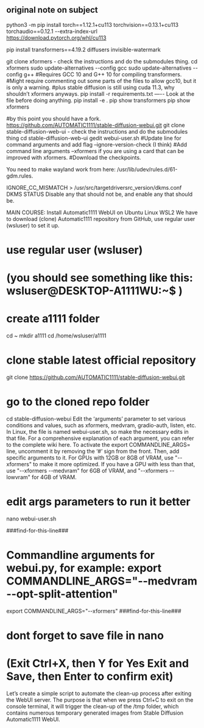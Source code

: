 ## original note on subject

python3 -m pip install torch==1.12.1+cu113 torchvision==0.13.1+cu113 torchaudio==0.12.1 --extra-index-url https://download.pytorch.org/whl/cu113

pip install transformers==4.19.2 diffusers invisible-watermark

git clone xformers - check the instructions and do the submodules thing.
cd xformers
sudo update-alternatives --config gcc
sudo update-alternatives --config g++
#Requires GCC 10 and G++ 10 for compiling transformers.
#Might require commenting out some parts of the files to allow gcc10, but it is only a warning.
#plus stable diffusion is still using cuda 11.3, why shouldn’t xformers anyways.
pip install -r requirements.txt  —-- Look at the file before doing anything.
pip install -e .
pip show transformers
pip show xformers

#by this point you should have a fork.
https://github.com/AUTOMATIC1111/stable-diffusion-webui.git
git clone stable-diffusion-web-ui - check the instructions and do the submodules thing
cd stable-diffusion-web-ui
gedit webui-user.sh
#Update line for command arguments and add flag –ignore-version-check (I think)
#Add command line arguments –xformers if you are using a card that can be improved with xformers.
#Download the checkpoints.

You need to make wayland work from here:  /usr/lib/udev/rules.d/61-gdm.rules.


IGNORE_CC_MISMATCH > /usr/src/targetdriversrc_version/dkms.conf
DKMS STATUS
Disable any that should not be, and enable any that should be.


MAIN COURSE: Install Automatic1111 WebUI on Ubuntu Linux WSL2
We have to download (clone) Automatic1111 repository from GitHub, use regular user (wsluser) to set it up.
# use regular user (wsluser)
# (you should see something like this: wsluser@DESKTOP-A1111WU:~$ )

# create a1111 folder
cd ~
mkdir a1111
cd /home/wsluser/a1111

# clone stable latest official repository
git clone https://github.com/AUTOMATIC1111/stable-diffusion-webui.git

# go to the cloned repo folder
cd stable-diffusion-webui
Edit the ‘arguments’ parameter to set various conditions and values, such as xformers, medvram, gradio-auth, listen, etc. In Linux, the file is named webui-user.sh, so make the necessary edits in that file. For a comprehensive explanation of each argument, you can refer to the complete wiki here.
To activate the export COMMANDLINE_ARGS= line, uncomment it by removing the ‘#’ sign from the front. Then, add specific arguments to it. For GPUs with 12GB or 8GB of VRAM, use "--xformers" to make it more optimized. If you have a GPU with less than that, use "--xformers --medvram" for 6GB of VRAM, and "--xformers --lowvram" for 4GB of VRAM.
# edit args parameters to run it better
nano webui-user.sh

###find-for-this-line###
# Commandline arguments for webui.py, for example: export COMMANDLINE_ARGS="--medvram --opt-split-attention"
export COMMANDLINE_ARGS="--xformers"
###find-for-this-line###

# dont forget to save file in nano
# (Exit Ctrl+X, then Y for Yes Exit and Save, then Enter to confirm exit)
Let’s create a simple script to automate the clean-up process after exiting the WebUI server. The purpose is that when we press Ctrl+C to exit on the console terminal, it will trigger the clean-up of the /tmp folder, which contains numerous temporary generated images from Stable Diffusion Automatic1111 WebUI.






